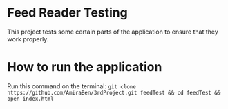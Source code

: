 #  Feed Reader Testing

This project tests some certain parts of the application to ensure that they work properly. 

# How to run the application 
Run this command on the terminal:
`git clone https://github.com/AmiraBen/3rdProject.git feedTest && cd feedTest && open index.html`
